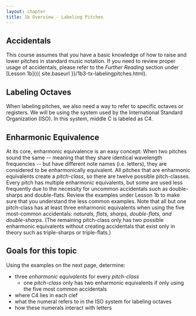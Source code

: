 ```yaml
---
layout: chapter
title: 1b Overview - Labeling Pitches
---
```


## Accidentals

This course assumes that you have a basic knowledge of how to raise and lower pitches in standard music notation. If you need to review proper usage of accidentals, please refer to the *Further Reading* section under [Lesson 1b]({{ site.baseurl }}/1b3-tx-labelingpitches.html).

## Labeling Octaves

When labeling pitches, we also need a way to refer to specific octaves or registers. We will be using the system used by the International Standard Organization (ISO). In this system, middle C is labeled as C4. 

## Enharmonic Equivalence

At its core, enharmonic equivalence is an easy concept: When two pitches sound the same -- meaning that they share identical wavelength frequencies -- but have different note names (i.e. letters), they are considered to be enharmonically equivalent. All pitches that are enharmonic equivalents create a *pitch-class*, so there are twelve possible pitch-classes. Every pitch has multiple enharmonic equivalents, but some are used less frequently due to the necessity for uncommon accidentals such as double-sharps and double-flats. Review the examples under Lesson 1b to make sure that you understand  the less common examples. Note that all but one pitch-class has at least three enharmonic equivalents when using the five most-common accidentals: *naturals, flats, sharps, double-flats, and double-sharps*. (The remaining pitch-class only has two possible enharmonic equivalents without creating accidentals that exist only in theory such as triple-sharps or triple-flats.)

## Goals for this topic

Using the examples on the next page, determine:
- three *enharmonic equivalents* for every *pitch-class*
    - one *pitch-class* only has two enharmonic equivalents if only using the five most common accidentals
- where C4 lies in each clef
- what the numeral refers to in the ISO system for labeling octaves
- how these numerals interact with letters
